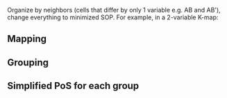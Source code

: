 Organize by neighbors (cells that differ by only 1 variable e.g. AB and AB'), change everything to minimized SOP. For example, in a 2-variable K-map: 


## Mapping

## Grouping

## Simplified PoS for each group
